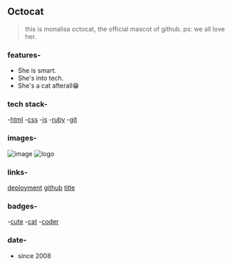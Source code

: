 ## Octocat
> this is monalisa octocat, the official mascot of github. ps: we all love her.

### features-
[comment]: <> (features_start)
- She is smart.
- She's into tech.
- She's a cat afterall😁
  
[comment]: <> (features_end)

### tech stack-
[comment]: <> (tech_start)
-[html](https://cdn-icons-png.flaticon.com/512/174/174854.png)
-[css](https://cdn-icons-png.flaticon.com/512/732/732190.png)
-[js](https://cdn-icons-png.flaticon.com/512/5968/5968292.png)
-[ruby](https://cdn-icons-png.flaticon.com/512/919/919842.png)
-[git](https://cdn-icons-png.flaticon.com/128/11518/11518876.png)

[comment]: <> (tech_end)

### images-
[comment]: <> (images_start)
![image](https://octodex.github.com/images/spidertocat.png)
![logo](https://octodex.github.com/images/Octogatos.png)

[comment]: <> (images_end)

### links-
[comment]: <> (links_start)
[deployment](https://github.com/ashutosh7i/A_Test_Project)
[github](https://github.com/ashutosh7i/A_Test_Project)
[title](https://ashutosh7i.dev/)

[comment]: <> (links_end)

### badges-
[comment]: <> (badge_start)
-[cute](pink)
-[cat](orange)
-[coder](green)

[comment]: <> (badge_end)

### date-
[comment]: <> (date_start)
- since 2008

[comment]: <> (date_end)
